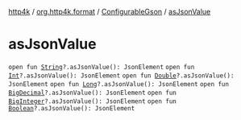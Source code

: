 [http4k](../../index.md) / [org.http4k.format](../index.md) / [ConfigurableGson](index.md) / [asJsonValue](./as-json-value.md)

# asJsonValue

`open fun `[`String`](https://kotlinlang.org/api/latest/jvm/stdlib/kotlin/-string/index.html)`?.asJsonValue(): JsonElement`
`open fun `[`Int`](https://kotlinlang.org/api/latest/jvm/stdlib/kotlin/-int/index.html)`?.asJsonValue(): JsonElement`
`open fun `[`Double`](https://kotlinlang.org/api/latest/jvm/stdlib/kotlin/-double/index.html)`?.asJsonValue(): JsonElement`
`open fun `[`Long`](https://kotlinlang.org/api/latest/jvm/stdlib/kotlin/-long/index.html)`?.asJsonValue(): JsonElement`
`open fun `[`BigDecimal`](https://docs.oracle.com/javase/9/docs/api/java/math/BigDecimal.html)`?.asJsonValue(): JsonElement`
`open fun `[`BigInteger`](https://docs.oracle.com/javase/9/docs/api/java/math/BigInteger.html)`?.asJsonValue(): JsonElement`
`open fun `[`Boolean`](https://kotlinlang.org/api/latest/jvm/stdlib/kotlin/-boolean/index.html)`?.asJsonValue(): JsonElement`